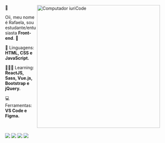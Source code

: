 <img src="https://raw.githubusercontent.com/MicaelliMedeiros/micaellimedeiros/master/image/computer-illustration.png" min-width="400px" max-width="400px" width="400px" align="right" alt="Computador iuriCode">
🌈
<p align="left"> 
  Oii, meu nome é Rafaela, sou estudante/entusiasta <strong>Front-end</strong>. 💙<br>
 
</p>

<p align="left">
 🦄 Linguagens: <strong>HTML, CSS e JavaScript.</strong>
</p>
<p align="left">
👩🏻‍💻 Learning: <strong>ReactJS, Sass, Vue.js, Bootstrap e  jQuery.</strong>
</p>
<p align="left">
💻 Ferramentas: <strong>VS Code e Figma.</strong>
</p>


<p align="left"><br><br>
  <a href="#" alt="Gmail">
  <img src="https://img.shields.io/badge/-Gmail-FF0000?style=flat-square&labelColor=FF0000&logo=gmail&logoColor=white&link=LINK-DO-SEU-EMAIL" /></a>

  <a href="#" alt="Linkedin">
  <img src="https://img.shields.io/badge/-Linkedin-0e76a8?style=flat-square&logo=Linkedin&logoColor=white&link=LINK-DO-SEU-LINKEDIN" /></a>

  <a href="#" alt="WhatsApp">
  <img src="https://img.shields.io/badge/-WhatsApp-25d366?style=flat-square&labelColor=25d366&logo=whatsapp&logoColor=white&link=https://api.whatsapp.com/send?phone=5583998515105"/></a>

 
  <a href="#" alt="Instagram">
  <img src="https://img.shields.io/badge/-Instagram-DF0174?style=flat-square&labelColor=DF0174&logo=instagram&logoColor=white&link=https://www.instagram.com/itsrasfa/"/></a>
</p>  
